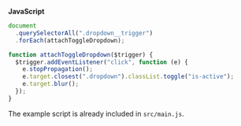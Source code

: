 **JavaScript**
```javascript
document
  .querySelectorAll(".dropdown__trigger")
  .forEach(attachToggleDropdown);

function attachToggleDropdown($trigger) {
  $trigger.addEventListener("click", function (e) {
    e.stopPropagation();
    e.target.closest(".dropdown").classList.toggle("is-active");
    e.target.blur();
  });
}
```

The example script is already included in `src/main.js`.